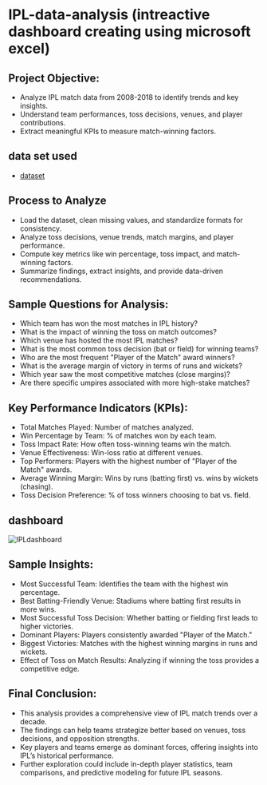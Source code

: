 # IPL-data-analysis (intreactive dashboard creating using microsoft excel)
##   Project Objective:
- Analyze IPL match data from 2008-2018 to identify trends and key insights.
- Understand team performances, toss decisions, venues, and player contributions.
- Extract meaningful KPIs to measure match-winning factors.

## data set used
- <a href = "https://github.com/HARSHMEET22/IPL-data-analysis/blob/main/IPL%20Dataset.xlsx">dataset</a>

## Process to Analyze
- Load the dataset, clean missing values, and standardize formats for consistency.
- Analyze toss decisions, venue trends, match margins, and player performance.
- Compute key metrics like win percentage, toss impact, and match-winning factors.
- Summarize findings, extract insights, and provide data-driven recommendations.

##  Sample Questions for Analysis:
- Which team has won the most matches in IPL history?
- What is the impact of winning the toss on match outcomes?
- Which venue has hosted the most IPL matches?
- What is the most common toss decision (bat or field) for winning teams?
- Who are the most frequent "Player of the Match" award winners?
- What is the average margin of victory in terms of runs and wickets?
- Which year saw the most competitive matches (close margins)?
- Are there specific umpires associated with more high-stake matches?

## Key Performance Indicators (KPIs):
- Total Matches Played: Number of matches analyzed.
- Win Percentage by Team: % of matches won by each team.
- Toss Impact Rate: How often toss-winning teams win the match.
- Venue Effectiveness: Win-loss ratio at different venues.
- Top Performers: Players with the highest number of "Player of the Match" awards.
- Average Winning Margin: Wins by runs (batting first) vs. wins by wickets (chasing).
- Toss Decision Preference: % of toss winners choosing to bat vs. field.

## dashboard
![IPLdashboard](https://github.com/user-attachments/assets/ad23ac4a-7029-4592-b45c-b9d98cc8d5aa)

## Sample Insights:
- Most Successful Team: Identifies the team with the highest win percentage.
- Best Batting-Friendly Venue: Stadiums where batting first results in more wins.
- Most Successful Toss Decision: Whether batting or fielding first leads to higher victories.
- Dominant Players: Players consistently awarded "Player of the Match."
- Biggest Victories: Matches with the highest winning margins in runs and wickets.
- Effect of Toss on Match Results: Analyzing if winning the toss provides a competitive edge.

## Final Conclusion:
- This analysis provides a comprehensive view of IPL match trends over a decade.
- The findings can help teams strategize better based on venues, toss decisions, and opposition strengths.
- Key players and teams emerge as dominant forces, offering insights into IPL’s historical performance.
- Further exploration could include in-depth player statistics, team comparisons, and predictive modeling for future IPL seasons.




